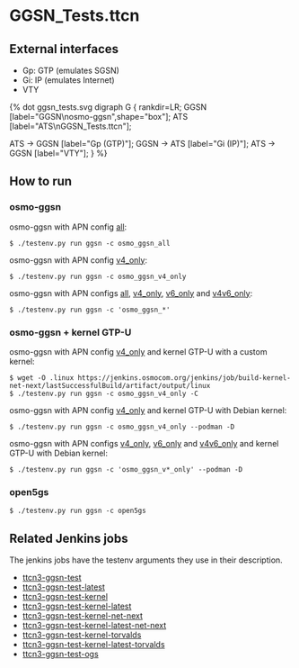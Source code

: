# GGSN_Tests.ttcn

## External interfaces

* Gp: GTP (emulates SGSN)
* Gi: IP (emulates Internet)
* VTY

{% dot ggsn_tests.svg
digraph G {
  rankdir=LR;
  GGSN [label="GGSN\nosmo-ggsn",shape="box"];
  ATS [label="ATS\nGGSN_Tests.ttcn"];

  ATS -> GGSN [label="Gp (GTP)"];
  GGSN -> ATS [label="Gi (IP)"];
  ATS -> GGSN [label="VTY"];
}
%}

## How to run

### osmo-ggsn

osmo-ggsn with APN config [all](osmo-ggsn/osmo-ggsn-all.confmerge):
```
$ ./testenv.py run ggsn -c osmo_ggsn_all
```

osmo-ggsn with APN config [v4_only](osmo-ggsn/osmo-ggsn-v4_only.confmerge):
```
$ ./testenv.py run ggsn -c osmo_ggsn_v4_only
```

osmo-ggsn with APN configs
[all](osmo-ggsn/osmo-ggsn-all.confmerge),
[v4_only](osmo-ggsn/osmo-ggsn-v4_only.confmerge),
[v6_only](osmo-ggsn/osmo-ggsn-v6_only.confmerge) and
[v4v6_only](osmo-ggsn/osmo-ggsn-v4v6_only.confmerge):
```
$ ./testenv.py run ggsn -c 'osmo_ggsn_*'
```

### osmo-ggsn + kernel GTP-U

osmo-ggsn with APN config [v4_only](osmo-ggsn/osmo-ggsn-v4_only.confmerge)
and kernel GTP-U with a custom kernel:
```
$ wget -O .linux https://jenkins.osmocom.org/jenkins/job/build-kernel-net-next/lastSuccessfulBuild/artifact/output/linux
$ ./testenv.py run ggsn -c osmo_ggsn_v4_only -C
```

osmo-ggsn with APN config [v4_only](osmo-ggsn/osmo-ggsn-v4_only.confmerge)
and kernel GTP-U with Debian kernel:
```
$ ./testenv.py run ggsn -c osmo_ggsn_v4_only --podman -D
```

osmo-ggsn with APN configs
[v4_only](osmo-ggsn/osmo-ggsn-v4_only.confmerge),
[v6_only](osmo-ggsn/osmo-ggsn-v6_only.confmerge) and
[v4v6_only](osmo-ggsn/osmo-ggsn-v4v6_only.confmerge)
and kernel GTP-U with Debian kernel:
```
$ ./testenv.py run ggsn -c 'osmo_ggsn_v*_only' --podman -D
```

### open5gs

```
$ ./testenv.py run ggsn -c open5gs
```

## Related Jenkins jobs

The jenkins jobs have the testenv arguments they use in their description.

* [ttcn3-ggsn-test](https://jenkins.osmocom.org/jenkins/job/ttcn3-ggsn-test/)
* [ttcn3-ggsn-test-latest](https://jenkins.osmocom.org/jenkins/job/ttcn3-ggsn-test-latest/)
* [ttcn3-ggsn-test-kernel](https://jenkins.osmocom.org/jenkins/job/ttcn3-ggsn-test-kernel/)
* [ttcn3-ggsn-test-kernel-latest](https://jenkins.osmocom.org/jenkins/job/ttcn3-ggsn-test-kernel-latest/)
* [ttcn3-ggsn-test-kernel-net-next](https://jenkins.osmocom.org/jenkins/job/ttcn3-ggsn-test-kernel-net-next/)
* [ttcn3-ggsn-test-kernel-latest-net-next](https://jenkins.osmocom.org/jenkins/job/ttcn3-ggsn-test-kernel-latest-net-next/)
* [ttcn3-ggsn-test-kernel-torvalds](https://jenkins.osmocom.org/jenkins/job/ttcn3-ggsn-test-kernel-torvalds/)
* [ttcn3-ggsn-test-kernel-latest-torvalds](https://jenkins.osmocom.org/jenkins/job/ttcn3-ggsn-test-kernel-latest-torvalds/)
* [ttcn3-ggsn-test-ogs](https://jenkins.osmocom.org/jenkins/job/ttcn3-ggsn-test-ogs/)
